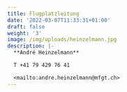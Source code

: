 ```yaml
---
title: Flugplatzleitung
date: '2022-03-07T11:33:31+01:00'
draft: false
weight: '3'
image: /img/uploads/heinzelmann.jpg
description: |-
  **André Heinzelmann**

  T +41 79 429 76 41

  <mailto:andre.heinzelmann@mfgt.ch>
---
```


